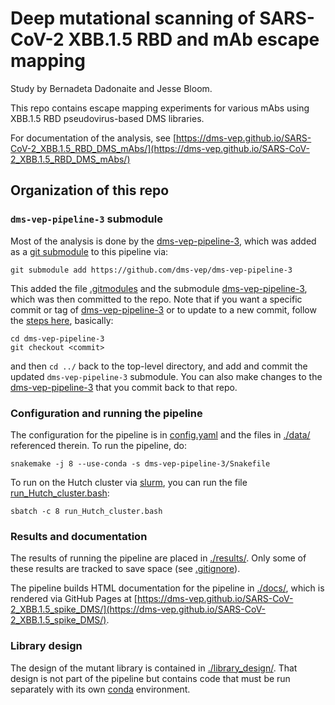 # Deep mutational scanning of SARS-CoV-2 XBB.1.5 RBD and mAb escape mapping
Study by Bernadeta Dadonaite and Jesse Bloom.

This repo contains escape mapping experiments for various mAbs using XBB.1.5 RBD pseudovirus-based DMS libraries.  

For documentation of the analysis, see [https://dms-vep.github.io/SARS-CoV-2_XBB.1.5_RBD_DMS_mAbs/](https://dms-vep.github.io/SARS-CoV-2_XBB.1.5_RBD_DMS_mAbs/)

## Organization of this repo

### `dms-vep-pipeline-3` submodule

Most of the analysis is done by the [dms-vep-pipeline-3](https://github.com/dms-vep/dms-vep-pipeline-3), which was added as a [git submodule](https://git-scm.com/book/en/v2/Git-Tools-Submodules) to this pipeline via:

    git submodule add https://github.com/dms-vep/dms-vep-pipeline-3

This added the file [.gitmodules](.gitmodules) and the submodule [dms-vep-pipeline-3](dms-vep-pipeline-3), which was then committed to the repo.
Note that if you want a specific commit or tag of [dms-vep-pipeline-3](https://github.com/dms-vep/dms-vep-pipeline-3) or to update to a new commit, follow the [steps here](https://stackoverflow.com/a/10916398), basically:

    cd dms-vep-pipeline-3
    git checkout <commit>

and then `cd ../` back to the top-level directory, and add and commit the updated `dms-vep-pipeline-3` submodule.
You can also make changes to the [dms-vep-pipeline-3](https://github.com/dms-vep/dms-vep-pipeline-3) that you commit back to that repo.

### Configuration and running the pipeline
The configuration for the pipeline is in [config.yaml](config.yaml) and the files in [./data/](data) referenced therein.
To run the pipeline, do:

    snakemake -j 8 --use-conda -s dms-vep-pipeline-3/Snakefile

To run on the Hutch cluster via [slurm](https://slurm.schedmd.com/), you can run the file [run_Hutch_cluster.bash](run_Hutch_cluster.bash):

    sbatch -c 8 run_Hutch_cluster.bash

### Results and documentation
The results of running the pipeline are placed in [./results/](results).
Only some of these results are tracked to save space (see [.gitignore](.gitignore)).

The pipeline builds HTML documentation for the pipeline in [./docs/](docs), which is rendered via GitHub Pages at [https://dms-vep.github.io/SARS-CoV-2_XBB.1.5_spike_DMS/](https://dms-vep.github.io/SARS-CoV-2_XBB.1.5_spike_DMS/).

### Library design
The design of the mutant library is contained in [./library_design/](library_design).
That design is not part of the pipeline but contains code that must be run separately with its own [conda](https://docs.conda.io/) environment.
